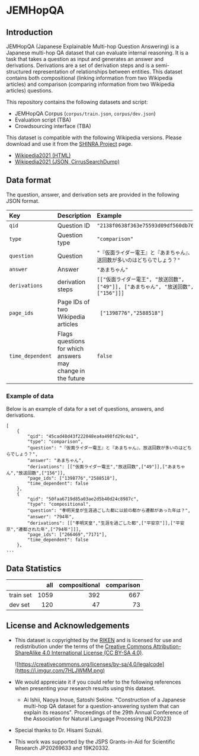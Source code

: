 # JEMHopQA



## Introduction

JEMHopQA (Japanese Explainable Multi-hop Question Answering) is a Japanese multi-hop QA dataset that can evaluate internal reasoning. It is a task that takes a question as input and generates an answer and derivations. Derivations are a set of derivation steps and is a semi-structured representation of relationships between entities. This dataset contains both compositional (linking information from two Wikipedia articles) and comparison (comparing information from two Wikipedia articles) questions.

This repository contains the following datasets and script:

- JEMHopQA Corpus (`corpus/train.json`, `corpus/dev.json`)
- Evaluation script (TBA)
- Crowdsourcing interface (TBA)

This dataset is compatible with the following Wikipedia versions. Please download and use it from the [SHINRA Project](http://shinra-project.info/) page.

* [Wikipedia2021 (HTML)](https://storage.googleapis.com/shinra_data/wikipedia/wikipedia-ja-20210820-html-v2.zip)
* [Wikipedia2021 (JSON, CirrusSearchDump)](https://storage.googleapis.com/shinra_data/wikipedia/wikipedia-ja-20210823-json.gz)



## Data format

The question, answer, and derivation sets are provided in the following JSON format.

| Key              | Description                                                | Example                                                      |
| :--------------- | :--------------------------------------------------------- | :----------------------------------------------------------- |
| `qid`            | Question ID                                                | `"2138f0638f363e75593d09df560db76c"`                         |
| `type`           | Question type                                              | `"comparison"`                                               |
| `question`       | Question                                                   | `"『仮面ライダー電王』と『あまちゃん』、放送回数が多いのはどちらでしょう？"` |
| `answer`         | Answer                                                     | `"あまちゃん"`                                               |
| `derivations`    | derivation steps                                           | `[["仮面ライダー電王", "放送回数", ["49"]], ["あまちゃん", "放送回数", ["156"]]]` |
| `page_ids`       | Page IDs of two Wikipedia articles                         | ` ["1398776","2588518"]`                                     |
| `time_dependent` | Flags questions for which answers may change in the future | `false`                                                      |



### Example of data

Below is an example of data for a set of questions, answers, and derivations.

```
[
	{
		"qid": "45cad48d43f222048ea4a498fd29c4a1",
		"type": "comparison",
		"question": "『仮面ライダー電王』と『あまちゃん』、放送回数が多いのはどちらでしょう？",
		"answer": "あまちゃん",
		"derivations": [["仮面ライダー電王","放送回数",["49"]],["あまちゃん","放送回数",["156"]],
		"page_ids": ["1398776","2588518"],
		"time_dependent": false
	},
	{
		"qid": "50faa6719d85a03ae2d5b40d24c8987c",
		"type": "compositional",
		"question": "孝明天皇が生涯過ごした都に以前の都から遷都があった年は？",
		"answer": "794年",
		"derivations": [["孝明天皇","生涯を過ごした都",["平安京"]],["平安京","遷都された年",["794年"]]],
		"page_ids": ["266469","7171"],
		"time_dependent": false
	},
...
```



## Data Statistics

|           |  all | compositional | comparison |
| :-------- | ---: | ------------: | ---------: |
| train set | 1059 |           392 |        667 |
| dev set   |  120 |            47 |         73 |



## License and Acknowledgements

- This dataset is copyrighted by the [RIKEN](https://www.riken.jp/en/about/) and is licensed for use and redistribution under the terms of the [Creative Commons Attribution-ShareAlike 4.0 International License (CC BY-SA 4.0)](https://creativecommons.org/licenses/by-sa/4.0/legalcode.txt). 

  ![https://creativecommons.org/licenses/by-sa/4.0/legalcode](https://i.imgur.com/7HLJWMM.png)

- We would appreciate it if you could refer to the following references when presenting your research results using this dataset.

  - Ai Ishii, Naoya Inoue, Satoshi Sekine. "Construction of a Japanese multi-hop QA dataset for a question-answering system that can explain its reasons". Proceedings of the 29th Annual Conference of the Association for Natural Language Processing (NLP2023)

- Special thanks to Dr. Hisami Suzuki.

- This work was supported by the  JSPS Grants-in-Aid for Scientific Research JP20269633 and 19K20332. 

